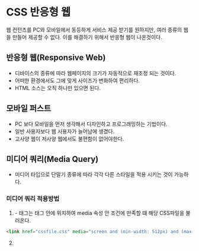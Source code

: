 # CSS 반응형 웹

웹 컨턴츠를 PC와 모바일에서 동등하게 서비스 제공 받기를 원하지만, 여러 종류의 웹을 만들어 제공할 수 없다.
이를 해결하기 위해서 반응형 웹이 나온것이다.

## 반응형 웹(Responsive Web)
- 디바이스의 종류에 따라 웹페이지의 크기가 자동적으로 재조정 되는 것이다.
- 어떠한 환경에서도 그에 맞게 사이즈가 변화하여 편리하다.
- HTML 소스는 오직 하나만 있으면 된다.

## 모바일 퍼스트
- PC 보다 모바일을 먼저 생각해서 디자인하고 프로그래밍하는 기법이다.
- 일반 사용자보다 웹 사용자가 늘어남에 생겼다.
- 고사양 웹이 저사양 웹에서도 불편함이 없어야한다.

## 미디어 쿼리(Media Query)
- 미디어 타입으로 단말기 종류에 따라 각각 다른 스타일을 적용 시키는 것이 가능하다.

### 미디어 쿼리 적용방법

1. <link>
    - <link> 태그는 <head> 태그 안에 위치하여 media 속성 안 조건에 만족할 떄 해당 CSS파일을 불러온다. 
```html
<link href="cssfile.css" media="screen and (min-width: 512px) and (max-width: 1024px)" rel="stylesheet">
```

2. <style>
    - <style>태그는 <head>태그 안에 위치하여 media 속성 안 조건에 만족할 때 스타일을 적용 시킨다.
```html
<style type="text/css" meida="screen and (min-width:512px) and (max-width:1024px)">
/* style */
</style>
```

3. <style> - @import
    - <style>태그 안에서 @import를 사용하여 뒷 부분의 미디어 쿼리를 만족 할 때 해당 CSS 파일을 불러온다.
```html
<style>
    @import url(cssfile.css) screen and (min-width:152px) and(max-width:1024px);
</style>
```

4. CSS 파일
    - 불러온 CSS파일 안 혹은 <style>태그 안에서 직접 미디어 쿼리를 작성하여 만족할 때 해당 스타일을 적용시킵니다.

### 미디어 쿼리 문법

    @media only screen and (min-width: 400px) {...}
    @media [only/not] [미디어 타입] and(속성 구분자) [속성:속성값] {...}
- only는 뒤의 조건만, not은 뒤의 조건을 제외한 조건을 뜻한다.
- 미디어 쿼리는 연산자(=, <, > 등)를 사용하지 않고, min- 혹은 max-를 붙여 최소,최대를 판단한다.
- 속성은 and [속성:속성값] and [속성:속성값]으로 나열할 수 있으며, min-max 이용시 범위로도 설정이 가능하다.

#### 미디어 타입의 종류
- `all` : 모든 미디어 타입
- `screen` : 컴퓨터 스크린, 대부분의 컴퓨터와 모바일 기기를 뜻한다.
- `print` : 인쇄 용도
- aural : 음성 합성장치
- braille : 점자 표시 장치
- handheld : 손으로 들고 다니면서 볼 수 있는 작은 스크린에 대응하는 용도(모바일 기기가 아니므로 착각 주의!)
- projection : 프로젝터
- tty : 디스플레이 능력이 한정된 텔렉스, 터미널 또는 수동 이동 장치등 고정 된 글자를 사용하는 미디어
- tv : 음성과 영상이 동시 출력되는 장치
- embrossed : 페이지에 인쇄된 점자 표지 장치

#### 미디어 쿼리문의 속성과 속성 값
- width : 웹페이지의 가로 길이
- height : 웹페이지의 세로 길이
- device-width : 단말기의 물리적인 가로길이
- device-height : 단말기의 물리적인 세로길이
- orientation : width와 height을 구하여 width 값이 길면 landscape로, height 값이 길면 portrait로 판단한다.
- aspect-ratio : width/height 비율을 판단한다.
- device-aspect-ratio : 단말기의 물리적인 화면 비율을 판단한다.
- color-index : 단말기에서 사용하는 최대 색상수를 판단한다.
- monochrom : 흑백 컬러만을 사용하는 단말기에서 흰색과 검은색 사이의 단계를 판단한다.
- resolution : 지원하는 해상도를 판단한다. 값으로 dip(인치당 도트 수) 혹은 dpcm(cm당 도트 수)를 사용한다.
    - 아이폰 3와 아이폰 4같은 화면의 크기는 같지만 `지원하는 해상도가 다른 기기의 경우를 판단할 때` 쓰면된다.
- color : 단말기에서 사용하는 최대 색상 수의 비트 수를 판단한다. 자연수를 스지만 2의 지수를 뜻한다.
    - 1 = 2, 2 = 4, 3 = 8, ...

```html
<html>
    <head>
        <style>
            div {
                width:100%;
                height:100%;
            }
/* 0px ~ 100px */
            @media screen and (max-width:100px){
                div {
                    background-color:blue;
                }
            }
/* 100px ~ 200px */
            @media screen and (min-width:100px) and (max-width:200px){
                div {
                    background-color:red;
                }
            }
/* 200px ~ */
            @media screen and (min-width:200px){
                div {
                    background-color:green;
                }
            }
        </style>
    </head>
    <body>
        <div></div>
    </body>

</html>
```

## 유동형 그리드(Fluid Grid)
- 그리드는 웹 화면의 폭을 몇 개의 컬럼으로 나누는 것이다.
- 상황에 따라 몇개의 컬럼들을 묶어 사용하며(이를 class라 한다), 컬럼들의 폭과 다른 컬럼과의 간격도 일정하게 유지한다.
- 고정 값을 가질 수도 있으며, 다른 값을 가질 때에는 컬럼의 갯수의 형태로 표현한다.
- `유동형 그리드`는 그리드의 폭을 고정 값이 아닌 em 또는 %의 값으로 설정하는 것을 말한다. 즉, 가로 폭길이의 변화에 따라서 컬럼의 크기가 상대적으로 변하게 하는 방법이다.

```html
<!-- 유동형 그리드 예시 -->
<html>
    <head>
        <style>
            div {
                height: 100%;
                float: left;
            }
            #gird_1 {
                width: 30%;
                background-color: red;
            }

            #gird_2 {
                margin-left: 5%;
                width: 45%;
                background-color: blue;
            }

            #gird_3 {
                margin-left: 5%;
                width: 15%;
                background-color: green;
            }
        </style>
    </head>
    <body>
        <div id="grid_1"></div>
        <div id="grid_2"></div>
        <div id="grid_3"></div>
    </body>
</html>
```

## 유동형 레이아웃(Liquid Layouts)
- 유동형 그리드와 같이 반응형 웹 기법 중 하나이다.
- 레이아웃의 크기를 유동형 그리드와 같이 상대적 단위로 지정하여 웹의 크기에 따라 유동적으로 변화를 준다.
- 반응형 그리드와 같이 미디어 쿼리를 사용하여 `일정 크기`가 되면 `레이아웃 구조`를 바꾸어 주는 방법이다.
- 특정 부분이 사라지거나 합쳐지는 등의 `유동적`으로 레이아웃 구조가 바뀌며 사용자에게 제공된다.

```html
<!-- 유동형 레이아웃 예시 -->
<head>
    <style>
        div {
            height: 50px;
            float: left;
        }
        /* 100px 이상일 때 */
        @media screen and (min-width:100px){
            div {
                height: 100px;
            }
            #layout_1{
                width: 30%;
                background-color: green;
            }

            #layout_2{
                margin-left: 5%;
                width: 45%;
                background-color: blue;
            }
            
            #layout_1{
                margin-left: 5%;
                width: 30%;
                background-color: red;
            }
        }
        /* 100px 이하일 때 */
        @media screen and (max-width:100px){
            #layout_1{
                width: 30%;
                background-color: green;
            }

            #layout_2{
                margin-left: 5%;
                width: 65%;
                background-color: blue;
            }
            
            #layout_1{
                margin-top: 5%;
                width: 100%;
                background-color: red;
            }
        }
    </style>
</head>
<body>
    <div id="layout_1"></div>
    <div id="layout_2"></div>
    <div id="layout_3"></div>
</body>
```
### 유동형 레이아웃 5가지 패턴

1. Mostly Fluid
    - 가장 작은 화면을 제외한 대부분 다른 작은 화면에서는 유동형 그리드와 유동형 이미지를 사용하여 레이아웃을 그대로 유지한다.
    - 가장 작은 화면에서는 수직으로 컬럼을 세우는 구조를 가진다.

2. Column Drop
    - 화면이 작아짐에 따라 부차적인 컬럼을 아래로 떨어뜨리는 방법을 쓰는 패턴이다.
    - 대부분의 컬럼 폭은 화면 크기가 달라져도 변함이 별로 없다.

3. Layout Shifter
    - 다양한 기기에 따라 각기 다른 레이아웃을 보여준다.
    - 혁신적인 디자인을 담을 수 있다.
    - 복잡하고 많은 작업이 필요하다.

4. Tiny Tweaks
    - 하나의 컬럼을 사용하는 패턴이다.
    - 변화의 폭이 크지않다.
    - 글 내용을 중시하는 웹에서 많이 쓰인다.

5. Off Canvas
    - 큰 화면에서는 모든 컬럼들을 보여주고 작은 화면에서는 하나의 메인 컬럼을 보여주며 다른 부가적인 컬럼들을 화면 밖에 숨겨놓는 패턴이다.
    - 숨겨져 있는 다른 컬럼은 필요할 때만 접근하도록 한다.
        - ex) 페이스북

## 유연한 이미지(Flexible Images)

- 모든 화면에서 볼 수 있게 화면 폭보다 큰 이미지를 다운 받고 이미지의 스타일 값 max-width를 100%로, height를 auto로 설정하는 방법이다.
- 단순히 이미지를 화면 폭에 맞게 가로/세로 길이를 줄였다 늘였다하는 방법으로 유연한 이미지가 완성된다.
- 이미지 뿐 아니라 대부분의 비디오에도 적용이 가능합니다.
- IE 구버전에서는 지원하지 않아 max-width가 아닌 width를 100%로 주는 방법으로 사용됩니다.

```html
<html>
    <head>
        <style>
            img {
                max-width: 100%;
                height: auto;
            }
        </style>
    </head>
    <body>
        <img alt="이미지" src="jesso-140329-CSS-01.png">
    </body>
</html>
```

# 반응형 크기

## Absolute
- px 모니터 위에서 화면에 나타낼 수 있는 가장 작은 단위
    - container의 사이즈가 변경되어도 유지된다.
    - 사용자가 font-size를 변경해도 변하지 않는다.
    - 
## Relative
- em
    - relative to parent element
    - 부모의 폰트 사이즈에 상대적으로 지정된다.
    - 부모의 폰트 사이즈에 곱한 값으로 계산이된다.

- rem 
    - relative to root element
    - 루트의 폰트 사이즈에 상대적으로 지정된다.
    - 루트의 폰트 사이즈에 곱한 값으로 계산이된다.

- vw 
    - viewport width
    - 브라우저의 너비
    - 100vw : view의 100%를 사용한다.

- vh 
    - viewport height
    - 브라우저의 높이

- % 
    - 부모요소에 상대적으로 크기가 계산된다.